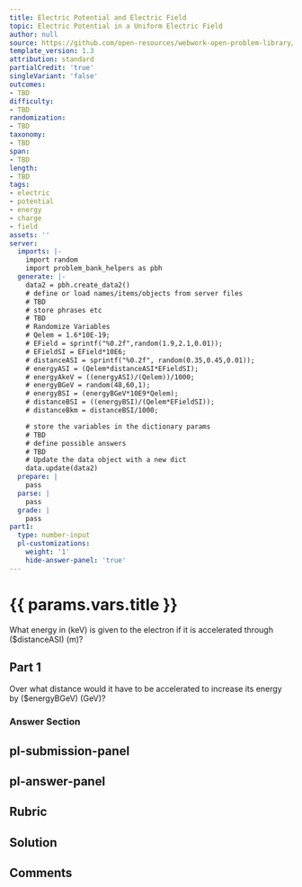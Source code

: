 ```yaml
---
title: Electric Potential and Electric Field
topic: Electric Potential in a Uniform Electric Field
author: null
source: https://github.com/open-resources/webwork-open-problem-library/tree/master/Contrib/BrockPhysics/College_Physics_Urone/19.Electric_Potential_and_Electric_Field/19-02.Electric_Potential_in_a_Uniform_Electric_Field/NU_U17_19_02_011.pg
template_version: 1.3
attribution: standard
partialCredit: 'true'
singleVariant: 'false'
outcomes:
- TBD
difficulty:
- TBD
randomization:
- TBD
taxonomy:
- TBD
span:
- TBD
length:
- TBD
tags:
- electric
- potential
- energy
- charge
- field
assets: ''
server:
  imports: |-
    import random
    import problem_bank_helpers as pbh
  generate: |-
    data2 = pbh.create_data2()
    # define or load names/items/objects from server files
    # TBD
    # store phrases etc
    # TBD
    # Randomize Variables
    # Qelem = 1.6*10E-19;
    # EField = sprintf("%0.2f",random(1.9,2.1,0.01));
    # EFieldSI = EField*10E6;
    # distanceASI = sprintf("%0.2f", random(0.35,0.45,0.01));
    # energyASI = (Qelem*distanceASI*EFieldSI);
    # energyAkeV = ((energyASI)/(Qelem))/1000;
    # energyBGeV = random(48,60,1);
    # energyBSI = (energyBGeV*10E9*Qelem);
    # distanceBSI = ((energyBSI)/(Qelem*EFieldSI));
    # distanceBkm = distanceBSI/1000;

    # store the variables in the dictionary params
    # TBD
    # define possible answers
    # TBD
    # Update the data object with a new dict
    data.update(data2)
  prepare: |
    pass
  parse: |
    pass
  grade: |
    pass
part1:
  type: number-input
  pl-customizations:
    weight: '1'
    hide-answer-panel: 'true'
---
```


# {{ params.vars.title }} 


What energy in (keV) is given to the electron if it is accelerated through ($distanceASI) (m)?

## Part 1 
Over what distance would it have to be accelerated to increase its energy by ($energyBGeV) (GeV)? 


 ### Answer Section


## pl-submission-panel 


## pl-answer-panel 


## Rubric 


## Solution 


## Comments 


